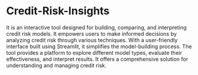 # Credit-Risk-Insights
It is an interactive tool designed for building, comparing, and interpreting credit risk models. It empowers users to make informed decisions by analyzing credit risk through various techniques. With a user-friendly interface built using Streamlit, it simplifies the model-building process. The tool provides a platform to explore different model types, evaluate their effectiveness, and interpret results. It offers a comprehensive solution for understanding and managing credit risk.
